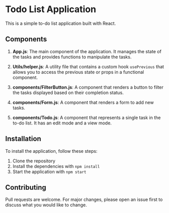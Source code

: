 # Todo List Application

This is a simple to-do list application built with React.

## Components

1. **App.js**: The main component of the application. It manages the state of the tasks and provides functions to manipulate the tasks.

2. **Utils/helper.js**: A utility file that contains a custom hook `usePrevious` that allows you to access the previous state or props in a functional component.

3. **components/FilterButton.js**: A component that renders a button to filter the tasks displayed based on their completion status.

4. **components/Form.js**: A component that renders a form to add new tasks.

5. **components/Todo.js**: A component that represents a single task in the to-do list. It has an edit mode and a view mode.

## Installation

To install the application, follow these steps:

1. Clone the repository
2. Install the dependencies with `npm install`
3. Start the application with `npm start`

## Contributing

Pull requests are welcome. For major changes, please open an issue first to discuss what you would like to change.
